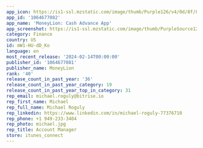 ```yaml
---
app_icon: https://is1-ssl.mzstatic.com/image/thumb/Purple126/v4/0d/8f/8f/0d8f8f84-724a-b26e-fe09-a0613fda8424/AppIcon-0-0-1x_U007emarketing-0-10-0-0-85-220.png/1024x1024bb.png
app_id: '1064677082'
app_name: 'MoneyLion: Cash Advance App'
app_screenshot: https://is1-ssl.mzstatic.com/image/thumb/PurpleSource126/v4/48/5d/c9/485dc9c9-84a5-0bbf-5267-9d8d94ec7b6e/30ea3b8f-3cb1-4bef-a93b-aff7d380726d_MoneyLion_MoneyLion_iOS_5.5_US_Screenshot_Mocks_V5_01.png/1242x2208bb.png
category: Finance
country: US
id: mW1-HU-dD_Ko
language: en
most_recent_release: '2024-02-14T00:00:00'
publisher_id: '1064677081'
publisher_name: MoneyLion
rank: '40'
release_count_in_past_year: '36'
release_count_in_past_year_category: 19
release_count_in_past_year_top_in_category: 31
rep_email: michael.roguly@bitrise.io
rep_first_name: Michael
rep_full_name: Michael Roguly
rep_linkedin: https://www.linkedin.com/in/michael-roguly-77376710
rep_phone: +1 949-233-3404
rep_photo: michael.jpg
rep_title: Account Manager
store: itunes_connect
---
```


